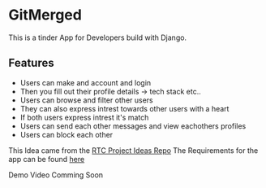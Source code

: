 # GitMerged

This is a tinder App for Developers build with Django.

## Features
- Users can make and account and login 
- Then you fill out their profile details -> tech stack etc.. 
- Users can browse and filter other users
- They can also express intrest towards other users with a heart
- If both users express intrest it's match
- Users can send each other messages and view eachothers profiles 
- Users can block each other



This Idea came from the [RTC Project Ideas Repo](https://github.com/RealToughCandy/project-ideas-for-web-developers)
The Requirements for the app can be found [here](https://github.com/RealToughCandy/project-ideas-for-web-developers/blob/master/projects/dating-app.md)

Demo Video Comming Soon
